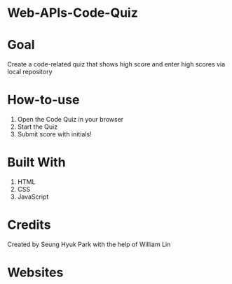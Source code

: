 # Web-APIs-Code-Quiz

# Goal
Create a code-related quiz that shows high score and enter high scores via local repository

# How-to-use
1. Open the Code Quiz in your browser
2. Start the Quiz
3. Submit score with initials!

# Built With
1. HTML
2. CSS
3. JavaScript

# Credits
Created by Seung Hyuk Park with the help of William Lin

# Websites